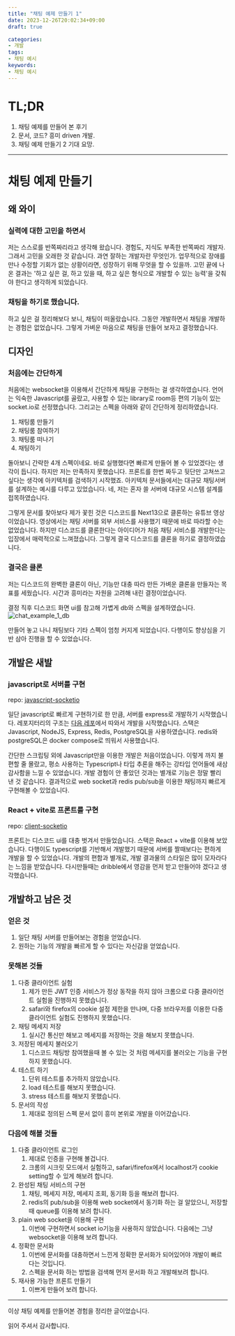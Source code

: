 ```yaml
---
title: "채팅 예제 만들기 1"
date: 2023-12-26T20:02:34+09:00
draft: true

categories:
- 개발
tags:
- 채팅 예시
keywords:
- 채팅 예시
---
```


# TL;DR
1. 채팅 예제를 만들어 본 후기
1. 문서, 코드? 흥미 driven 개발.
1. 채팅 예제 만들기 2 기대 요망.

---

# 채팅 예제 만들기
## 왜 와이
### 실력에 대한 고민을 하면서
저는 스스로를 반쪽짜리라고 생각해 왔습니다. 경험도, 지식도 부족한 반쪽짜리 개발자.
그래서 고민을 오래한 것 같습니다. 과연 잘하는 개발자란 무엇인가. 업무적으로 장애를 만나 수정할 기회가 없는 상황이라면, 성장하기 위해 무엇을 할 수 있을까.
고민 끝에 나온 결과는 '하고 싶은 걸, 하고 있을 때, 하고 싶은 형식으로 개발할 수 있는 능력'을 갖춰야 한다고 생각하게 되었습니다.

### 채팅을 하기로 했습니다.
하고 싶은 걸 정리해보다 보니, 채팅이 떠올랐습니다. 그동안 개발하면서 채팅을 개발하는 경험은 없었습니다. 그렇게 가벼운 마음으로 채팅을 만들어 보자고 결정했습니다.

## 디자인
### 처음에는 간단하게
처음에는 websocket을 이용해서 간단하게 채팅을 구현하는 걸 생각하였습니다. 언어는 익숙한 Javascript를 골랐고, 사용할 수 있는 library로 room등 편의 기능이 있는 socket.io로 선정했습니다.
그리고는 스펙을 아래와 같이 간단하게 정리하였습니다.

1. 채팅룸 만들기
1. 채팅룸 참여하기
1. 채팅룸 떠나기
1. 채팅하기

돌아보니 간략한 4개 스펙이네요. 바로 실행했다면 빠르게 만들어 볼 수 있었겠다는 생각이 듭니다.
하지만 저는 만족하지 못했습니다. 프론트를 한번 짜두고 뒷단만 고쳐쓰고 싶다는 생각에 아키텍처를 검색하기 시작했죠.
아키텍처 문서들에서는 대규모 채팅서버를 설계하는 예시를 다루고 있었습니다. 네, 저는 혼자 쓸 서버에 대규모 시스템 설계를 접목하였습니다.

그렇게 문서를 찾아보다 제가 꽃힌 것은 디스코드를 Next13으로 클론하는 유튜브 영상이었습니다.
영상에서는 채팅 서버를 외부 서비스를 사용했기 때문에 바로 따라할 수는 없었습니다. 
하지만 디스코드를 클론한다는 아이디어가 처음 채팅 서비스를 개발한다는 입장에서 매력적으로 느껴졌습니다.
그렇게 결국 디스코드를 클론을 하기로 결정하였습니다.

### 결국은 클론
저는 디스코드의 완벽한 클론이 아닌, 기능만 대충 따라 만든 가벼운 클론을 만들자는 목표를 세웠습니다.
시간과 흥미라는 자원을 고려해 내린 결정이었습니다.

결정 직후 디스코드 화면 ui를 참고해 가볍게 db와 스펙을 설계하였습니다.
![chat_example_1_db](/chat_example_1_db.png)

만들어 놓고 나니 채팅보다 기타 스펙이 엄청 커지게 되었습니다.
다행이도 향상심을 기반 삼아 진행을 할 수 있었습니다.

## 개발은 새발
### javascript로 서버를 구현
repo: [javascript-socketio](https://github.com/chat-example/javascript-socketio)

일단 javascript로 빠르게 구현하기로 한 만큼, 서버를 express로 개발하기 시작했습니다.
레포지터리의 구조는 [다음 레포](https://github.com/anandundavia/express-api-structure/tree/master)에서 따와서 개발을 시작했습니다.
스택은 Javascript, NodeJS, Express, Redis, PostgreSQL을 사용하였습니다. redis와 postgreSQL은 docker compose로 띄워서 사용했습니다.

간단한 스크립팅 외에 Javascript만을 이용한 개발은 처음이었습니다. 이렇게 까지 불편할 줄 몰랐고, 평소 사용하는 Typescript나 타입 추론을 해주는 강타입 언어들에 새삼 감사함을 느낄 수 있었습니다.
개발 경험이 안 좋았던 것과는 별개로 기능은 정말 빨리 낸 것 같습니다. 결과적으로 web socket과 redis pub/sub을 이용한 채팅까지 빠르게 구현해볼 수 있었습니다.


### React + vite로 프론트를 구현
repo: [client-socketio](https://github.com/chat-example/client-socketio)

프론트는 디스코드 ui를 대충 벗겨서 만들었습니다. 스택은 React + vite를 이용해 보았습니다.
다행이도 typescript를 기반해서 개발했기 때문에 서버를 짤때보다는 편하게 개발을 할 수 있었습니다.
개발의 편함과 별개로, 개발 결과물의 스타일은 많이 모자라다는 느낌을 받았습니다.
다시만들때는 dribble에서 영감을 먼저 받고 만들어야 겠다고 생각했습니다.

## 개발하고 남은 것
### 얻은 것
1. 일단 채팅 서버를 만들어보는 경험을 얻었습니다. 
1. 원하는 기능의 개발을 빠르게 할 수 있다는 자신감을 얻었습니다.

### 못해본 것들
1. 다중 클라이언트 실험
    1. 제가 만든 JWT 인증 서비스가 정상 동작을 하지 않아 크롬으로 다중 클라이언트 실험을 진행하지 못했습니다.
    1. safari와 firefox의 cookie 설정 제한을 만나며, 다중 브라우저를 이용한 다중 클라이언트 실험도 진행하지 못했습니다.
1. 채팅 메세지 저장
    1. 실시간 통신만 해보고 메세지를 저장하는 것을 해보지 못했습니다.
1. 저장된 메세지 불러오기
    1. 디스코드 채팅방 참여했을때 볼 수 있는 것 처럼 메세지를 불러오는 기능을 구현하지 못했습니다.
1. 테스트 하기
    1. 단위 테스트를 추가하지 않았습니다.
    1. load 테스트를 해보지 못했습니다.
    1. stress 테스트를 해보지 못했습니다.
1. 문서의 작성
    1. 제대로 정의된 스펙 문서 없이 흥미 본위로 개발을 이어갔습니다.
### 다음에 해볼 것들
1. 다중 클라이언트 로그인
    1. 제대로 인증을 구현해 볼겁니다.
    1. 크롬의 시크릿 모드에서 실험하고, safari/firefox에서 localhost가 cookie setting할 수 있게 해보려 합니다.
1. 완성된 채팅 서비스의 구현
    1. 채팅, 메세지 저장, 메세지 조회, 동기화 등을 해보려 합니다.
    1. redis의 pub/sub을 이용해 web socket에서 동기화 하는 걸 알았으니, 저장할때 queue를 이용해 보려 합니다.
1. plain web socket을 이용해 구현
    1. 이번에 구현하면서 socket io기능을 사용하지 않았습니다. 다음에는 그냥 websocket을 이용해 보려 합니다.
1. 정확한 문서화
    1. 이번에 문서화를 대충하면서 느낀게 정확한 문서화가 되어있어야 개발이 빠르다는 것입니다.
    1. 스펙을 문서화 하는 방법을 검색해 먼저 문서화 하고 개발해보려 합니다.
1. 재사용 가능한 프론트 만들기
    1. 이쁘게 만들어 보려 합니다.

---

이상 채팅 예제를 만들어본 경험을 정리한 글이었습니다.

읽어 주셔서 감사합니다.
